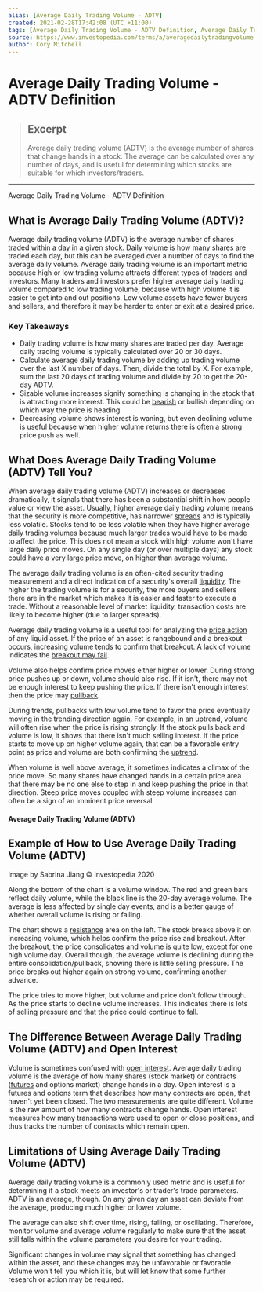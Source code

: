 ```yaml
---
alias: [Average Daily Trading Volume - ADTV]
created: 2021-02-28T17:42:08 (UTC +11:00)
tags: [Average Daily Trading Volume - ADTV Definition, Average Daily Trading Volume - ADTV Definition]
source: https://www.investopedia.com/terms/a/averagedailytradingvolume.asp
author: Cory Mitchell
---
```


# Average Daily Trading Volume - ADTV Definition

> ## Excerpt
> Average daily trading volume (ADTV) is the average number of shares that change hands in a stock. The average can be calculated over any number of days, and is useful for determining which stocks are suitable for which investors/traders.

---

Average Daily Trading Volume - ADTV Definition
## What is Average Daily Trading Volume (ADTV)?

Average daily trading volume (ADTV) is the average number of shares traded within a day in a given stock. Daily [volume](https://www.investopedia.com/terms/v/volume.asp) is how many shares are traded each day, but this can be averaged over a number of days to find the average daily volume. Average daily trading volume is an important metric because high or low trading volume attracts different types of traders and investors. Many traders and investors prefer higher average daily trading volume compared to low trading volume, because with high volume it is easier to get into and out positions. Low volume assets have fewer buyers and sellers, and therefore it may be harder to enter or exit at a desired price.

### Key Takeaways

-   Daily trading volume is how many shares are traded per day. Average daily trading volume is typically calculated over 20 or 30 days.
-   Calculate average daily trading volume by adding up trading volume over the last X number of days. Then, divide the total by X. For example, sum the last 20 days of trading volume and divide by 20 to get the 20-day ADTV.
-   Sizable volume increases signify something is changing in the stock that is attracting more interest. This could be [bearish](https://www.investopedia.com/terms/b/bear.asp) or bullish depending on which way the price is heading.
-   Decreasing volume shows interest is waning, but even declining volume is useful because when higher volume returns there is often a strong price push as well.

## What Does Average Daily Trading Volume (ADTV) Tell You?

When average daily trading volume (ADTV) increases or decreases dramatically, it signals that there has been a substantial shift in how people value or view the asset. Usually, higher average daily trading volume means that the security is more competitive, has narrower [spreads](https://www.investopedia.com/terms/s/spread.asp) and is typically less volatile. Stocks tend to be less volatile when they have higher average daily trading volumes because much larger trades would have to be made to affect the price. This does not mean a stock with high volume won't have large daily price moves. On any single day (or over multiple days) any stock could have a very large price move, on higher than average volume.

The average daily trading volume is an often-cited security trading measurement and a direct indication of a security's overall [liquidity](https://www.investopedia.com/terms/l/liquidity.asp). The higher the trading volume is for a security, the more buyers and sellers there are in the market which makes it is easier and faster to execute a trade. Without a reasonable level of market liquidity, transaction costs are likely to become higher (due to larger spreads).

Average daily trading volume is a useful tool for analyzing the [price action](https://www.investopedia.com/terms/p/price-action.asp) of any liquid asset. If the price of an asset is rangebound and a breakout occurs, increasing volume tends to confirm that breakout. A lack of volume indicates the [breakout may fail](https://www.investopedia.com/terms/f/failedbreak.asp).

Volume also helps confirm price moves either higher or lower. During strong price pushes up or down, volume should also rise. If it isn't, there may not be enough interest to keep pushing the price. If there isn't enough interest then the price may [pullback](https://www.investopedia.com/terms/p/pullback.asp).

During trends, pullbacks with low volume tend to favor the price eventually moving in the trending direction again. For example, in an uptrend, volume will often rise when the price is rising strongly. If the stock pulls back and volume is low, it shows that there isn't much selling interest. If the price starts to move up on higher volume again, that can be a favorable entry point as price and volume are both confirming the [uptrend](https://www.investopedia.com/terms/u/uptrend.asp).

When volume is well above average, it sometimes indicates a climax of the price move. So many shares have changed hands in a certain price area that there may be no one else to step in and keep pushing the price in that direction. Steep price moves coupled with steep volume increases can often be a sign of an imminent price reversal.

#### Average Daily Trading Volume (ADTV)

## Example of How to Use Average Daily Trading Volume (ADTV)

Image by Sabrina Jiang © Investopedia 2020

Along the bottom of the chart is a volume window. The red and green bars reflect daily volume, while the black line is the 20-day average volume. The average is less affected by single day events, and is a better gauge of whether overall volume is rising or falling.

The chart shows a [resistance](https://www.investopedia.com/terms/r/resistance.asp) area on the left. The stock breaks above it on increasing volume, which helps confirm the price rise and breakout. After the breakout, the price consolidates and volume is quite low, except for one high volume day. Overall though, the average volume is declining during the entire consolidation/pullback, showing there is little selling pressure. The price breaks out higher again on strong volume, confirming another advance.

The price tries to move higher, but volume and price don't follow through. As the price starts to decline volume increases. This indicates there is lots of selling pressure and that the price could continue to fall.

## The Difference Between Average Daily Trading Volume (ADTV) and Open Interest

Volume is sometimes confused with [open interest](https://www.investopedia.com/terms/o/openinterest.asp). Average daily trading volume is the average of how many shares (stock market) or contracts ([futures](https://www.investopedia.com/terms/f/futures.asp) and options market) change hands in a day. Open interest is a futures and options term that describes how many contracts are open, that haven't yet been closed. The two measurements are quite different. Volume is the raw amount of how many contracts change hands. Open interest measures how many transactions were used to open or close positions, and thus tracks the number of contracts which remain open.

## Limitations of Using Average Daily Trading Volume (ADTV)

Average daily trading volume is a commonly used metric and is useful for determining if a stock meets an investor's or trader's trade parameters. ADTV is an average, though. On any given day an asset can deviate from the average, producing much higher or lower volume.

The average can also shift over time, rising, falling, or oscillating. Therefore, monitor volume and average volume regularly to make sure that the asset still falls within the volume parameters you desire for your trading.

Significant changes in volume may signal that something has changed within the asset, and these changes may be unfavorable or favorable. Volume won't tell you which it is, but will let know that some further research or action may be required.
